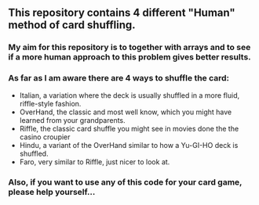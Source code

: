 ## This repository contains 4 different "Human" method of card shuffling.

### My aim for this repository is to together with arrays and to see if a more human approach to this problem gives better results.

### As far as I am aware there are 4 ways to shuffle the card:

* Italian, a variation where the deck is usually shuffled in a more fluid, riffle-style fashion.
* OverHand, the classic and most well know, which you might have learned from your grandparents.
* Riffle, the classic card shuffle you might see in movies done the the casino croupier
* Hindu, a variant of the OverHand similar to how a Yu-GI-HO deck is shuffled.
* Faro, very similar to Riffle, just nicer to look at. 



### Also, if you want to use any of this code for your card game, please help yourself...